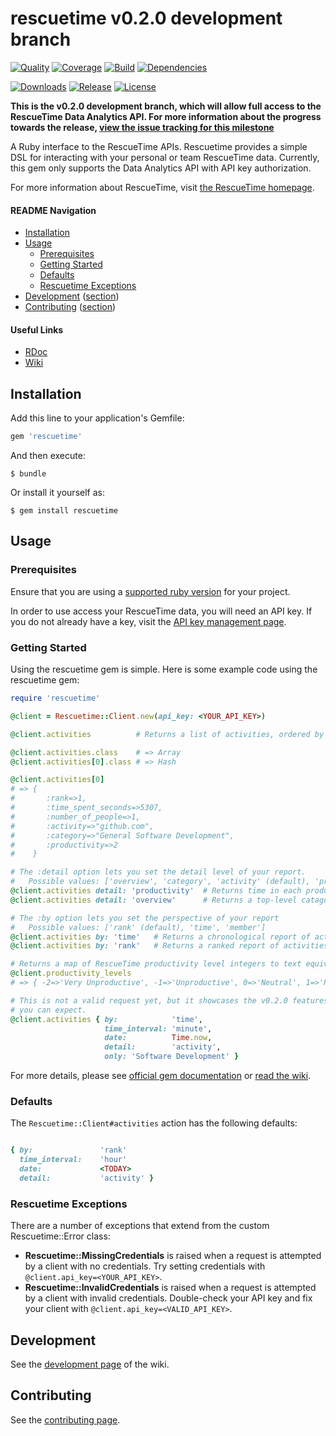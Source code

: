 rescuetime v0.2.0 development branch
==========

[![Quality](http://img.shields.io/codeclimate/github/leesharma/rescuetime.svg?style=flat-square)](https://codeclimate.com/github/leesharma/rescuetime)
[![Coverage](http://img.shields.io/codeclimate/coverage/github/leesharma/rescuetime.svg?style=flat-square)](https://codeclimate.com/github/leesharma/rescuetime)
[![Build](https://img.shields.io/travis/leesharma/rescuetime/data-analytics-api.svg?style=flat-square)](https://travis-ci.org/leesharma/rescuetime)
[![Dependencies](https://img.shields.io/gemnasium/leesharma/rescuetime.svg?style=flat-square)](https://gemnasium.com/leesharma/rescuetime)

[![Downloads](https://img.shields.io/gem/dt/rescuetime.svg?style=flat-square)](https://rubygems.org/gems/rescuetime)
[![Release](https://img.shields.io/github/release/leesharma/rescuetime.svg?style=flat-square)](https://github.com/leesharma/rescuetime/releases/tag/v0.1.0)
[![License](http://img.shields.io/badge/license-MIT-blue.svg?style=flat-square)](http://opensource.org/licenses/MIT)

**This is the v0.2.0 development branch, which will allow full access to the RescueTime Data Analytics API. For more information about the progress towards the release, [view the issue tracking for this milestone](https://github.com/leesharma/rescuetime/milestones/v0.2.0%20(Data%20Analytics%20API))**

A Ruby interface to the RescueTime APIs. Rescuetime provides a simple DSL for interacting
with your personal or team RescueTime data. Currently, this gem only supports the Data Analytics API with API key authorization.

For more information about RescueTime, visit [the RescueTime homepage](https://www.rescuetime.com).

#### README Navigation

* [Installation](#installation)
* [Usage](#usage)
   * [Prerequisites](#prerequisites)
   * [Getting Started](#getting-started)
   * [Defaults](#defaults)
   * [Rescuetime Exceptions](#rescuetime-exceptions)
* [Development](https://github.com/leesharma/rescuetime/wiki/Development) ([section](#development))
* [Contributing](CONTRIBUTING.md) ([section](#contributing))

#### Useful Links
* [RDoc](http://www.rubydoc.info/gems/rescuetime)
* [Wiki](https://github.com/leesharma/rescuetime/wiki)

## Installation

Add this line to your application's Gemfile:

```ruby
gem 'rescuetime'
```

And then execute:

    $ bundle

Or install it yourself as:

    $ gem install rescuetime

## Usage

### Prerequisites

Ensure that you are using a [supported ruby version](https://github.com/leesharma/rescuetime/wiki/Supported-Rubies) for your project. 

In order to use access your RescueTime data, you will need an API key. If you do not already have a key, visit the [API key management page](https://www.rescuetime.com/anapi/manage).

### Getting Started

Using the rescuetime gem is simple. Here is some example code using the rescuetime gem:

```ruby
require 'rescuetime'

@client = Rescuetime::Client.new(api_key: <YOUR_API_KEY>)

@client.activities          # Returns a list of activities, ordered by "rank"

@client.activities.class    # => Array
@client.activities[0].class # => Hash

@client.activities[0]       
# => {   
#       :rank=>1, 
#       :time_spent_seconds=>5307, 
#       :number_of_people=>1, 
#       :activity=>"github.com", 
#       :category=>"General Software Development", 
#       :productivity=>2
#    }

# The :detail option lets you set the detail level of your report.
#   Possible values: ['overview', 'category', 'activity' (default), 'productivity', 'efficiency']
@client.activities detail: 'productivity'  # Returns time in each productivity level
@client.activities detail: 'overview'      # Returns a top-level catagorization of activity

# The :by option lets you set the perspective of your report
#   Possible values: ['rank' (default), 'time', 'member']
@client.activities by: 'time'   # Returns a chronological report of activities
@client.activities by: 'rank'   # Returns a ranked report of activities by total time spent

# Returns a map of RescueTime productivity level integers to text equivalents
@client.productivity_levels
# => { -2=>'Very Unproductive', -1=>'Unproductive', 0=>'Neutral', 1=>'Productive', 2=>'Very Productive' }

# This is not a valid request yet, but it showcases the v0.2.0 features
# you can expect.
@client.activities { by:            'time',
                     time_interval: 'minute',
                     date:          Time.now,
                     detail:        'activity',
                     only: 'Software Development' }
```

For more details, please see [official gem documentation](http://www.rubydoc.info/gems/rescuetime/0.1.0) or [read the wiki](https://github.com/leesharma/rescuetime/wiki). 

### Defaults

The `Rescuetime::Client#activities` action has the following defaults:

```ruby

{ by:               'rank'
  time_interval:    'hour'
  date:             <TODAY>
  detail:           'activity' }

```

### Rescuetime Exceptions

There are a number of exceptions that extend from the custom Rescuetime::Error class:

* **Rescuetime::MissingCredentials** is raised when a request is attempted by a client with no credentials. Try setting credentials with `@client.api_key=<YOUR_API_KEY>`.
* **Rescuetime::InvalidCredentials** is raised when a request is attempted by a client with invalid credentials. Double-check your API key and fix your client with `@client.api_key=<VALID_API_KEY>`.

## Development

See the [development page](https://github.com/leesharma/rescuetime/wiki/Development) of the wiki.

## Contributing

See the [contributing page](CONTRIBUTING.md).

